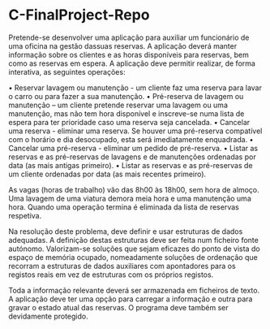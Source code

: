 # C-FinalProject-Repo

Pretende-se desenvolver uma aplicação para auxiliar um funcionário de uma oficina na gestão dassuas reservas. A aplicação deverá manter informação sobre os clientes e as horas disponíveis para reservas, bem como as reservas em espera. A aplicação deve permitir realizar, de forma interativa, as seguintes operações:

• Reservar lavagem ou manutenção - um cliente faz uma reserva para lavar o carro ou para fazer a
sua manutenção.
• Pré-reserva de lavagem ou manutenção – um cliente pretende reservar uma lavagem ou uma
manutenção, mas não tem hora disponível e inscreve-se numa lista de espera para ter prioridade caso uma
reserva seja cancelada.
• Cancelar uma reserva - eliminar uma reserva. Se houver uma pré-reserva compatível com o horário
e dia desocupado, esta será imediatamente enquadrada.
• Cancelar uma pré-reserva - eliminar um pedido de pré-reserva.
• Listar as reservas e as pré-reservas de lavagens e de manutenções ordenadas por data (as mais
antigas primeiro).
• Listar as reservas e as pré-reservas de um cliente ordenadas por data (as mais recentes primeiro).

As vagas (horas de trabalho) vão das 8h00 às 18h00, sem hora de almoço. Uma lavagem de uma
viatura demora meia hora e uma manutenção uma hora. Quando uma operação termina é eliminada da
lista de reservas respetiva.

Na resolução deste problema, deve definir e usar estruturas de dados adequadas. A definição destas
estruturas deve ser feita num ficheiro fonte autónomo. Valorizam-se soluções que sejam eficazes do ponto
de vista do espaço de memória ocupado, nomeadamente soluções de ordenação que recorram a estruturas
de dados auxiliares com apontadores para os registos reais em vez de estruturas com os próprios registos.

Toda a informação relevante deverá ser armazenada em ficheiros de texto. A aplicação deve ter uma
opção para carregar a informação e outra para gravar o estado atual das reservas. O programa deve
também ser devidamente protegido.
